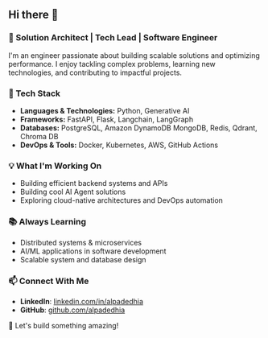 ## Hi there 👋

### 🚀 Solution Architect | Tech Lead | Software Engineer

I'm an engineer passionate about building scalable solutions and optimizing performance. I enjoy tackling complex problems, learning new technologies, and contributing to impactful projects.  

### 🔧 Tech Stack  
- **Languages & Technologies:** Python, Generative AI
- **Frameworks:** FastAPI, Flask, Langchain, LangGraph
- **Databases:** PostgreSQL, Amazon DynamoDB MongoDB, Redis, Qdrant, Chroma DB  
- **DevOps & Tools:** Docker, Kubernetes, AWS, GitHub Actions

### 💡 What I'm Working On  
- Building efficient backend systems and APIs
- Building cool AI Agent solutions
- Exploring cloud-native architectures and DevOps automation  

### 📚 Always Learning  
- Distributed systems & microservices  
- AI/ML applications in software development  
- Scalable system and database design

### 📫 Connect With Me  
- **LinkedIn**: [linkedin.com/in/alpadedhia](#)  
- **GitHub**: [github.com/alpadedhia](#)  

🚀 Let's build something amazing!  
